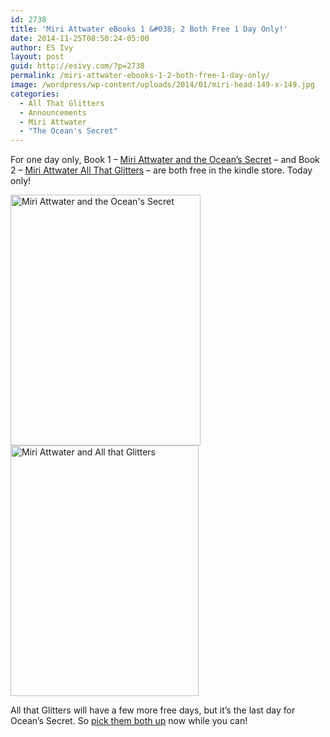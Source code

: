 ```yaml
---
id: 2738
title: 'Miri Attwater eBooks 1 &#038; 2 Both Free 1 Day Only!'
date: 2014-11-25T08:50:24-05:00
author: ES Ivy
layout: post
guid: http://esivy.com/?p=2738
permalink: /miri-attwater-ebooks-1-2-both-free-1-day-only/
image: /wordpress/wp-content/uploads/2014/01/miri-head-149-x-149.jpg
categories:
  - All That Glitters
  - Announcements
  - Miri Attwater
  - "The Ocean's Secret"
---
```

For one day only, Book 1 &#8211; <a href="http://www.amazon.com/Attwater-Oceans-Mermaid-Princess-Adventures-ebook/dp/B0087451I2/" target="_blank">Miri Attwater and the Ocean&#8217;s Secret</a> &#8211; and Book 2 &#8211; <a href="http://www.amazon.com/Attwater-Glitters-Mermaid-Princess-Adventures-ebook/dp/B00HKK1GYC/" target="_blank">Miri Attwater All That Glitters</a> &#8211; are both free in the kindle store. Today only!

<div class="separator" style="clear: both; text-align: center;">
</div>

<a href="http://www.amazon.com/Attwater-Oceans-Mermaid-Princess-Adventures-ebook/dp/B0087451I2/" target="_blank"><img class="alignleft wp-image-1223 size-full" src="http://esivy.com/wordpress/wp-content/uploads/2013/11/oceans-secret-cover-304-x-401.jpg" alt="Miri Attwater and the Ocean's Secret" width="304" height="401" srcset="https://esivy.com/wordpress/wp-content/uploads/2013/11/oceans-secret-cover-304-x-401.jpg 304w, https://esivy.com/wordpress/wp-content/uploads/2013/11/oceans-secret-cover-304-x-401-227x300.jpg 227w" sizes="(max-width: 304px) 100vw, 304px" /></a><a href="http://www.amazon.com/Attwater-Glitters-Mermaid-Princess-Adventures-ebook/dp/B00HKK1GYC/" target="_blank"><img class="alignleft wp-image-2740 size-full" src="http://esivy.com/wordpress/wp-content/uploads/2014/11/Glitters_301-x-401.jpg" alt="Miri Attwater and All that Glitters" width="301" height="401" srcset="https://esivy.com/wordpress/wp-content/uploads/2014/11/Glitters_301-x-401.jpg 301w, https://esivy.com/wordpress/wp-content/uploads/2014/11/Glitters_301-x-401-225x300.jpg 225w" sizes="(max-width: 301px) 100vw, 301px" /></a>

<div class="separator" style="clear: both; text-align: center;">
</div>

All that Glitters will have a few more free days, but it&#8217;s the last day for Ocean&#8217;s Secret. So <a href="http://www.amazon.com/s/ref=nb_sb_noss_1?url=search-alias%3Daps&field-keywords=miri+attwater" target="_blank">pick them both up</a> now while you can!